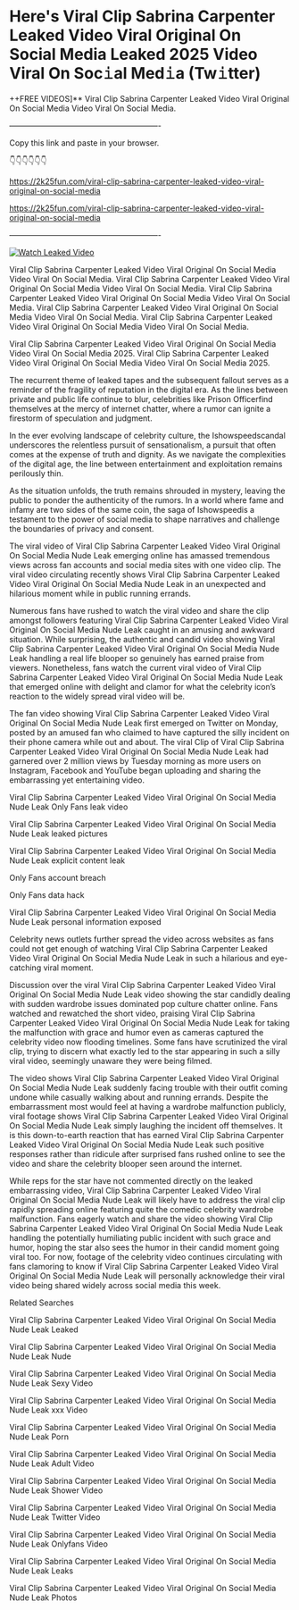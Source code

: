 # Here's Viral Clip Sabrina Carpenter Leaked Video Viral Original On Social Media Leaked 2025 Video Viral On Soc𝚒al Med𝚒a (Tw𝚒tter)

++FREE VIDEOS]** Viral Clip Sabrina Carpenter Leaked Video Viral Original On Social Media Video Viral On Social Media.

———————————————————-

Copy this link and paste in your browser.

👇👇👇👇👇👇

https://2k25fun.com/viral-clip-sabrina-carpenter-leaked-video-viral-original-on-social-media

https://2k25fun.com/viral-clip-sabrina-carpenter-leaked-video-viral-original-on-social-media

———————————————————-

[![Watch Leaked Video](https://miro.medium.com/v2/resize:fit:828/format:webp/1*cilzJN44JGOrTw9NJCrNHA.gif "Watch Leaked Video")](https://2k25fun.com/viral-clip-sabrina-carpenter-leaked-video-viral-original-on-social-media)

Viral Clip Sabrina Carpenter Leaked Video Viral Original On Social Media Video Viral On Social Media. Viral Clip Sabrina Carpenter Leaked Video Viral Original On Social Media Video Viral On Social Media. Viral Clip Sabrina Carpenter Leaked Video Viral Original On Social Media Video Viral On Social Media. Viral Clip Sabrina Carpenter Leaked Video Viral Original On Social Media Video Viral On Social Media. Viral Clip Sabrina Carpenter Leaked Video Viral Original On Social Media Video Viral On Social Media.

Viral Clip Sabrina Carpenter Leaked Video Viral Original On Social Media Video Viral On Social Media 2025. Viral Clip Sabrina Carpenter Leaked Video Viral Original On Social Media Video Viral On Social Media 2025.

The recurrent theme of leaked tapes and the subsequent fallout serves as a reminder of the fragility of reputation in the digital era. As the lines between private and public life continue to blur, celebrities like Prison Officerfind themselves at the mercy of internet chatter, where a rumor can ignite a firestorm of speculation and judgment.

In the ever evolving landscape of celebrity culture, the Ishowspeedscandal underscores the relentless pursuit of sensationalism, a pursuit that often comes at the expense of truth and dignity. As we navigate the complexities of the digital age, the line between entertainment and exploitation remains perilously thin.

As the situation unfolds, the truth remains shrouded in mystery, leaving the public to ponder the authenticity of the rumors. In a world where fame and infamy are two sides of the same coin, the saga of Ishowspeedis a testament to the power of social media to shape narratives and challenge the boundaries of privacy and consent.

The viral video of Viral Clip Sabrina Carpenter Leaked Video Viral Original On Social Media Nude Leak emerging online has amassed tremendous views across fan accounts and social media sites with one video clip. The viral video circulating recently shows Viral Clip Sabrina Carpenter Leaked Video Viral Original On Social Media Nude Leak in an unexpected and hilarious moment while in public running errands.

Numerous fans have rushed to watch the viral video and share the clip amongst followers featuring Viral Clip Sabrina Carpenter Leaked Video Viral Original On Social Media Nude Leak caught in an amusing and awkward situation. While surprising, the authentic and candid video showing Viral Clip Sabrina Carpenter Leaked Video Viral Original On Social Media Nude Leak handling a real life blooper so genuinely has earned praise from viewers. Nonetheless, fans watch the current viral video of Viral Clip Sabrina Carpenter Leaked Video Viral Original On Social Media Nude Leak that emerged online with delight and clamor for what the celebrity icon’s reaction to the widely spread viral video will be.

The fan video showing Viral Clip Sabrina Carpenter Leaked Video Viral Original On Social Media Nude Leak first emerged on Twitter on Monday, posted by an amused fan who claimed to have captured the silly incident on their phone camera while out and about. The viral Clip of Viral Clip Sabrina Carpenter Leaked Video Viral Original On Social Media Nude Leak had garnered over 2 million views by Tuesday morning as more users on Instagram, Facebook and YouTube began uploading and sharing the embarrassing yet entertaining video.

Viral Clip Sabrina Carpenter Leaked Video Viral Original On Social Media Nude Leak Only Fans leak video

Viral Clip Sabrina Carpenter Leaked Video Viral Original On Social Media Nude Leak leaked pictures

Viral Clip Sabrina Carpenter Leaked Video Viral Original On Social Media Nude Leak explicit content leak

Only Fans account breach

Only Fans data hack

Viral Clip Sabrina Carpenter Leaked Video Viral Original On Social Media Nude Leak personal information exposed

Celebrity news outlets further spread the video across websites as fans could not get enough of watching Viral Clip Sabrina Carpenter Leaked Video Viral Original On Social Media Nude Leak in such a hilarious and eye-catching viral moment.

Discussion over the viral Viral Clip Sabrina Carpenter Leaked Video Viral Original On Social Media Nude Leak video showing the star candidly dealing with sudden wardrobe issues dominated pop culture chatter online. Fans watched and rewatched the short video, praising Viral Clip Sabrina Carpenter Leaked Video Viral Original On Social Media Nude Leak for taking the malfunction with grace and humor even as cameras captured the celebrity video now flooding timelines. Some fans have scrutinized the viral clip, trying to discern what exactly led to the star appearing in such a silly viral video, seemingly unaware they were being filmed.

The video shows Viral Clip Sabrina Carpenter Leaked Video Viral Original On Social Media Nude Leak suddenly facing trouble with their outfit coming undone while casually walking about and running errands. Despite the embarrassment most would feel at having a wardrobe malfunction publicly, viral footage shows Viral Clip Sabrina Carpenter Leaked Video Viral Original On Social Media Nude Leak simply laughing the incident off themselves. It is this down-to-earth reaction that has earned Viral Clip Sabrina Carpenter Leaked Video Viral Original On Social Media Nude Leak such positive responses rather than ridicule after surprised fans rushed online to see the video and share the celebrity blooper seen around the internet.

While reps for the star have not commented directly on the leaked embarrassing video, Viral Clip Sabrina Carpenter Leaked Video Viral Original On Social Media Nude Leak will likely have to address the viral clip rapidly spreading online featuring quite the comedic celebrity wardrobe malfunction. Fans eagerly watch and share the video showing Viral Clip Sabrina Carpenter Leaked Video Viral Original On Social Media Nude Leak handling the potentially humiliating public incident with such grace and humor, hoping the star also sees the humor in their candid moment going viral too. For now, footage of the celebrity video continues circulating with fans clamoring to know if Viral Clip Sabrina Carpenter Leaked Video Viral Original On Social Media Nude Leak will personally acknowledge their viral video being shared widely across social media this week.

Related Searches

Viral Clip Sabrina Carpenter Leaked Video Viral Original On Social Media Nude Leak Leaked

Viral Clip Sabrina Carpenter Leaked Video Viral Original On Social Media Nude Leak Nude

Viral Clip Sabrina Carpenter Leaked Video Viral Original On Social Media Nude Leak Sexy Video

Viral Clip Sabrina Carpenter Leaked Video Viral Original On Social Media Nude Leak xxx Video

Viral Clip Sabrina Carpenter Leaked Video Viral Original On Social Media Nude Leak Porn

Viral Clip Sabrina Carpenter Leaked Video Viral Original On Social Media Nude Leak Adult Video

Viral Clip Sabrina Carpenter Leaked Video Viral Original On Social Media Nude Leak Shower Video

Viral Clip Sabrina Carpenter Leaked Video Viral Original On Social Media Nude Leak Twitter Video

Viral Clip Sabrina Carpenter Leaked Video Viral Original On Social Media Nude Leak Onlyfans Video

Viral Clip Sabrina Carpenter Leaked Video Viral Original On Social Media Nude Leak Leaks

Viral Clip Sabrina Carpenter Leaked Video Viral Original On Social Media Nude Leak Photos